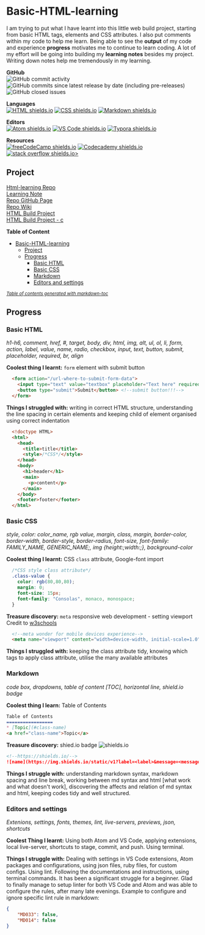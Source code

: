 # Basic-HTML-learning

I am trying to put what I have learnt into this little web build project, starting from basic HTML tags, elements and CSS attributes. I also put comments within my code to help me learn. Being able to see the **output** of my code and experience **progress** motivates me to continue to learn coding. A lot of my effort will be going into building my **learning notes** besides my project. Writing down notes help me tremendously in my learning.  

**GitHub**  
![GitHub commit activity](https://img.shields.io/github/commit-activity/m/mcjoules/html-learning?color=brightgreen&logo=Github)
![GitHub commits since latest release by date (including pre-releases)](https://img.shields.io/github/commits-since/mcjoules/html-learning/v1.0.0?color=brightgreen&include_prereleases&logo=Github)
![GitHub closed issues](https://img.shields.io/github/issues-closed/mcjoules/html-learning?logo=GitHub&color=brightgreen)  

**Languages**  
<a href="https://html.spec.whatwg.org/" target="_blank"><img alt="HTML shields.io" src="https://img.shields.io/static/v1?label=HTML&message=build&color=green&logo=HTML5"></a>
<a href="https://www.w3.org/Style/CSS/Overview.en.html" target="_blank"><img alt="CSS shields.io" src="https://img.shields.io/static/v1?label=CSS&message=build&color=green&logo=CSS3"></a>
<a href="https://daringfireball.net/projects/markdown/" target="_blank"><img alt="Markdown shields.io" src="https://img.shields.io/static/v1?label=Markdown&message=build&color=green&logo=Markdown"></a>  

**Editors**  
<a href="https://atom.io/" target="_blank"><img alt="Atom shields.io" src="https://img.shields.io/static/v1?label=Atom&message=editor&color=teal&logo=Atom"></a>
<a href="https://code.visualstudio.com/" target="_blank"><img alt="VS Code shields.io" src="https://img.shields.io/static/v1?label=VS%20Code&message=editor&color=teal&logo=Visual%20Studio%20Code"></a>
<a href="https://typora.io/" target="_blank"><img alt="Typora shields.io" src="https://img.shields.io/static/v1?label=Typora&message=editor&color=teal&logo="></a>

**Resources**  
<a href="https://www.freecodecamp.org/" target="_blank"><img alt="freeCodeCamp shields.io" src="https://img.shields.io/static/v1?label=freeCodeCamp&message=resource&color=yellow&logo=freeCodeCamp"></a>
<a href="https://www.codecademy.com/learn" target="_blank"><img alt="Codecademy shields.io" src="https://img.shields.io/static/v1?label=Codecademy&message=resource&color=yellow&logo=Codecademy"></a>
<a href="https://stackoverflow.com/" target="_blank"><img alt="stack overflow shields.io>" src="https://img.shields.io/static/v1?label=Stack Overflow&message=resource&color=yellow&logo=Stack Overflow"></a>

## Project

[Html-learning Repo](https://github.com/mcjoules/html-learning)  
[Learning Note](https://github.com/mcjoules/html-learning/tree/main/learning-notes)  
[Repo GitHub Page](https://mcjoules.github.io/html-learning)  
[Repo Wiki](https://github.com/mcjoules/html-learning/wiki)  
[HTML Build Project](https://mcjoules.github.io/html-learning/web-build-project/htmlbasic.html)  
[HTML Build Project - c](https://mcjoules.github.io/html-learning/web-build-project/htmlbasic-c)  

**Table of Content**

- [Basic-HTML-learning](#basic-html-learning)
  - [Project](#project)
  - [Progress](#progress)
    - [Basic HTML](#basic-html)
    - [Basic CSS](#basic-css)
    - [Markdown](#markdown)
    - [Editors and settings](#editors-and-settings)

<small><i><a href='http://ecotrust-canada.github.io/markdown-toc/'>Table of contents generated with markdown-toc</a></i></small>

## Progress

### Basic HTML

_h1-h6, comment, href, #, target, body, div, html, img, alt, ul, ol, li, form, action, label, value, name, radio, checkbox, input, text, button, submit, placeholder, required, br, align_
<br/>

**Coolest thing I learnt:** `form` element with submit button

```html
  <form action="/url-where-to-submit-form-data">
    <input type="text" value="textbox" placeholder="Text here" required> <!--required attribute, required before submit-->
    <button type="submit">Submit</button> <!--submit button!!!-->
  </form>
```

**Things I struggled with:** writing in correct HTML structure, understanding the line spacing in certain elements and keeping child of element organised using correct indentation

```html
  <!doctype HTML>
  <html>
    <head>
      <title>title</title>
      <style>/*CSS*/</style>
    </head>
    <body>
      <h1>header</h1>
      <main>
        <p>content</p>
      </main>
    </body>
    <footer>footer</footer>
  </html>
```

### Basic CSS

_style, color: color_name, rgb value, margin, class, margin, border-color, border-width, border-style, border-radius, font-size, font-family: FAMILY_NAME, GENERIC_NAME;, img {height:;width:;}, background-color_
<br/>

**Coolest thing I learnt:** CSS `class` attribute, Google-font import

```css
  /*CSS style class attribute*/
  .class-value {
    color: rgb(80,80,80);
    margin: 0;
    font-size: 15px;
    font-family: "Consolas", monaco, monospace;
  }
```

**Treasure discovery:** `meta` responsive web development - setting viewport <br>
Credit to [w3schools](https://www.w3schools.com/css/css_rwd_viewport.asp)  

```html
  <!--meta wonder for mobile devices experience-->
  <meta name="viewport" content="width=device-width, initial-scale=1.0">
```

**Things I struggled with:** keeping the class attribute tidy, knowing which tags to apply class attribute, utilise the many available attributes

### Markdown

_code box, dropdowns, table of content [TOC], horizontal line, shield.io badge_
<br/>

**Coolest thing I learn:** Table of Contents

```markdown
Table of Contents
=================
* [Topic](#class-name)
<a href="class-name">Topic</a>
```

**Treasure discovery:** shied.io badge ![shields.io](https://img.shields.io/static/v1?label=shields.io&message=badge&color=%3Cbrightgreen%3E&logo=Shields.io)

```markdown
<!--https://shields.io/-->
![name](https://img.shields.io/static/v1?label=<label>&message=<message>&color=<color>&logo=<name>)
```

**Things I struggle with:** understanding markdown syntax, markdown spacing and line break, working between md syntax and html [what work and what doesn't work], discovering the affects and relation of md syntax and html, keeping codes tidy and well structured.

### Editors and settings

*Extenions, settings, fonts, themes, lint, live-servers, previews, json, shortcuts*  

**Coolest Thing I learnt:** Using both Atom and VS Code, applying extensions, local live-server, shortcuts to stage, commit, and push. Using terminal.  

**Things I struggle with:** Dealing with settings in VS Code extensions, Atom packages and configurations, using json files, ruby files, for custom configs. Using lint. Following the documentations and instructions, using terminal commands. It has been a significant struggle for a beginner. Glad to finally manage to setup linter for both VS Code and Atom and was able to configure the rules, after many late evenings. Example to configure and ignore specific lint rule in markdown:  

```json
{
    "MD033": false,
    "MD014": false
}
```
